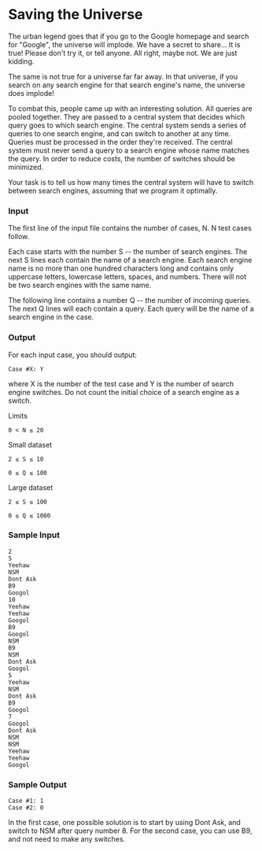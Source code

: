 # Saving the Universe

The urban legend goes that if you go to the Google homepage and search for "Google", the universe will implode. We have a secret to share... It is true! Please don't try it, or tell anyone. All right, maybe not. We are just kidding.

The same is not true for a universe far far away. In that universe, if you search on any search engine for that search engine's name, the universe does implode!

To combat this, people came up with an interesting solution. All queries are pooled together. They are passed to a central system that decides which query goes to which search engine. The central system sends a series of queries to one search engine, and can switch to another at any time. Queries must be processed in the order they're received. The central system must never send a query to a search engine whose name matches the query. In order to reduce costs, the number of switches should be minimized.

Your task is to tell us how many times the central system will have to switch between search engines, assuming that we program it optimally.

### Input

The first line of the input file contains the number of cases, N. N test cases follow.

Each case starts with the number S -- the number of search engines. The next S lines each contain the name of a search engine. Each search engine name is no more than one hundred characters long and contains only uppercase letters, lowercase letters, spaces, and numbers. There will not be two search engines with the same name.

The following line contains a number Q -- the number of incoming queries. The next Q lines will each contain a query. Each query will be the name of a search engine in the case.

### Output

For each input case, you should output:

~~~~~
Case #X: Y
~~~~~

where X is the number of the test case and Y is the number of search engine switches. Do not count the initial choice of a search engine as a switch.

Limits

`0 < N ≤ 20`

Small dataset

`2 ≤ S ≤ 10`

`0 ≤ Q ≤ 100`

Large dataset

`2 ≤ S ≤ 100`

`0 ≤ Q ≤ 1000`

### Sample Input

~~~~~
2
5
Yeehaw
NSM
Dont Ask
B9
Googol
10
Yeehaw
Yeehaw
Googol
B9
Googol
NSM
B9
NSM
Dont Ask
Googol
5
Yeehaw
NSM
Dont Ask
B9
Googol
7
Googol
Dont Ask
NSM
NSM
Yeehaw
Yeehaw
Googol
~~~~~

### Sample Output

~~~~~
Case #1: 1
Case #2: 0
~~~~~

In the first case, one possible solution is to start by using Dont Ask, and switch to NSM after query number 8.
For the second case, you can use B9, and not need to make any switches.
